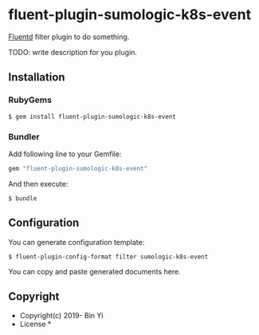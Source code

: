 # fluent-plugin-sumologic-k8s-event

[Fluentd](https://fluentd.org/) filter plugin to do something.

TODO: write description for you plugin.

## Installation

### RubyGems

```
$ gem install fluent-plugin-sumologic-k8s-event
```

### Bundler

Add following line to your Gemfile:

```ruby
gem "fluent-plugin-sumologic-k8s-event"
```

And then execute:

```
$ bundle
```

## Configuration

You can generate configuration template:

```
$ fluent-plugin-config-format filter sumologic-k8s-event
```

You can copy and paste generated documents here.

## Copyright

* Copyright(c) 2019- Bin Yi
* License
  * 
